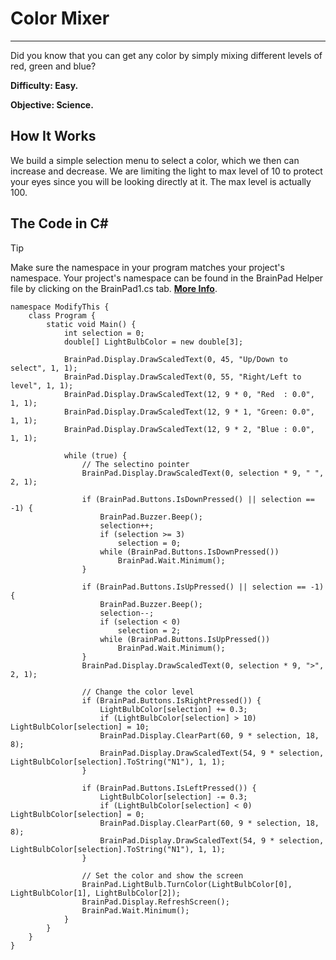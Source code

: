 # Color Mixer
---
Did you know that you can get any color by simply mixing different levels of red, green and blue?

**Difficulty: Easy.**

**Objective: Science.**

## How It Works
We build a simple selection menu to select a color, which we then can increase and decrease. We are limiting the light to max level of 10 to protect your eyes since you will be looking directly at it. The max level is actually 100.

## The Code in C#
> [!Tip]
> Make sure the namespace in your program matches your project's namespace.  Your project's namespace can be found in the BrainPad Helper file by clicking on the BrainPad1.cs tab.  [**More Info**](../csharp/intro.md#a-few-words-about-namespaces).

```
namespace ModifyThis {
    class Program {
        static void Main() {
            int selection = 0;
            double[] LightBulbColor = new double[3];

            BrainPad.Display.DrawScaledText(0, 45, "Up/Down to select", 1, 1);
            BrainPad.Display.DrawScaledText(0, 55, "Right/Left to level", 1, 1);
            BrainPad.Display.DrawScaledText(12, 9 * 0, "Red  : 0.0", 1, 1);
            BrainPad.Display.DrawScaledText(12, 9 * 1, "Green: 0.0", 1, 1);
            BrainPad.Display.DrawScaledText(12, 9 * 2, "Blue : 0.0", 1, 1);

            while (true) {
                // The selectino pointer
                BrainPad.Display.DrawScaledText(0, selection * 9, " ", 2, 1);

                if (BrainPad.Buttons.IsDownPressed() || selection == -1) {
                    BrainPad.Buzzer.Beep();
                    selection++;
                    if (selection >= 3)
                        selection = 0;
                    while (BrainPad.Buttons.IsDownPressed())
                        BrainPad.Wait.Minimum();
                }

                if (BrainPad.Buttons.IsUpPressed() || selection == -1) {
                    BrainPad.Buzzer.Beep();
                    selection--;
                    if (selection < 0)
                        selection = 2;
                    while (BrainPad.Buttons.IsUpPressed())
                        BrainPad.Wait.Minimum();
                }
                BrainPad.Display.DrawScaledText(0, selection * 9, ">", 2, 1);

                // Change the color level
                if (BrainPad.Buttons.IsRightPressed()) {
                    LightBulbColor[selection] += 0.3;
                    if (LightBulbColor[selection] > 10) LightBulbColor[selection] = 10;
                    BrainPad.Display.ClearPart(60, 9 * selection, 18, 8);
                    BrainPad.Display.DrawScaledText(54, 9 * selection, LightBulbColor[selection].ToString("N1"), 1, 1);
                }

                if (BrainPad.Buttons.IsLeftPressed()) {
                    LightBulbColor[selection] -= 0.3;
                    if (LightBulbColor[selection] < 0) LightBulbColor[selection] = 0;
                    BrainPad.Display.ClearPart(60, 9 * selection, 18, 8);
                    BrainPad.Display.DrawScaledText(54, 9 * selection, LightBulbColor[selection].ToString("N1"), 1, 1);
                }

                // Set the color and show the screen
                BrainPad.LightBulb.TurnColor(LightBulbColor[0], LightBulbColor[1], LightBulbColor[2]);
                BrainPad.Display.RefreshScreen();
                BrainPad.Wait.Minimum();
            }
        }
    }
}
```